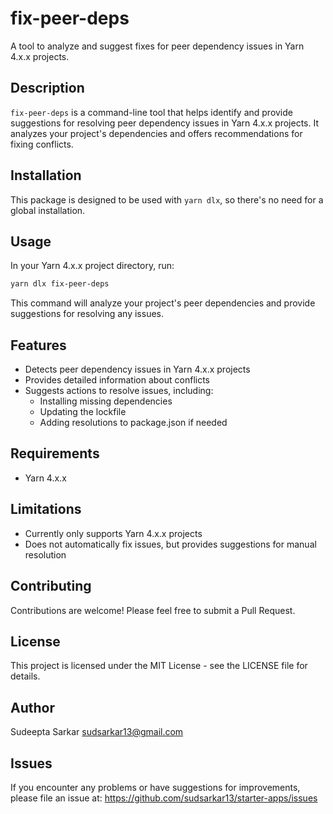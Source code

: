 # fix-peer-deps

A tool to analyze and suggest fixes for peer dependency issues in Yarn 4.x.x projects.

## Description

`fix-peer-deps` is a command-line tool that helps identify and provide suggestions for resolving peer dependency issues in Yarn 4.x.x projects. It analyzes your project's dependencies and offers recommendations for fixing conflicts.

## Installation

This package is designed to be used with `yarn dlx`, so there's no need for a global installation.

## Usage

In your Yarn 4.x.x project directory, run:

```bash
yarn dlx fix-peer-deps
```

This command will analyze your project's peer dependencies and provide suggestions for resolving any issues.

## Features

- Detects peer dependency issues in Yarn 4.x.x projects
- Provides detailed information about conflicts
- Suggests actions to resolve issues, including:
  - Installing missing dependencies
  - Updating the lockfile
  - Adding resolutions to package.json if needed

## Requirements

- Yarn 4.x.x

## Limitations

- Currently only supports Yarn 4.x.x projects
- Does not automatically fix issues, but provides suggestions for manual resolution

## Contributing

Contributions are welcome! Please feel free to submit a Pull Request.

## License

This project is licensed under the MIT License - see the LICENSE file for details.

## Author

Sudeepta Sarkar <sudsarkar13@gmail.com>

## Issues

If you encounter any problems or have suggestions for improvements, please file an issue at:
<https://github.com/sudsarkar13/starter-apps/issues>
